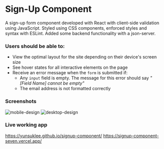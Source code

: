 # Sign-Up Component
A sign-up form component developed with React with client-side validation using JavaScript. 
Styled using CSS components, enforced styles and syntax with ESLint. Added some backend functionality with a json-server.

### Users should be able to:
- View the optimal layout for the site depending on their device's screen size
- See hover states for all interactive elements on the page
- Receive an error message when the `form` is submitted if:
  - Any `input` field is empty. The message for this error should say *"[Field Name] cannot be empty"*
  - The email address is not formatted correctly

### Screenshots

![mobile-design](https://user-images.githubusercontent.com/92840840/212491488-e9476254-dd6e-4f7a-ba04-fd2cb5eaaca6.jpg)
![desktop-design](https://user-images.githubusercontent.com/92840840/212491490-96d648c9-782f-4d84-bf08-b858b2298244.jpg)

### Live working app
https://yunsuklee.github.io/signup-component/
https://signup-component-seven.vercel.app/
